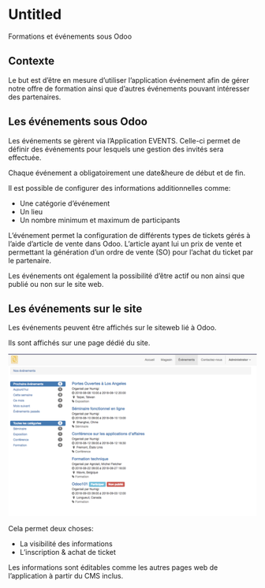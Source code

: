 # Untitled

Formations et événements sous Odoo

## Contexte

Le but est d’être en mesure d’utiliser l’application événement afin de gérer notre offre de formation ainsi que d’autres événements pouvant intéresser des partenaires.

## Les événements sous Odoo

Les événements se gèrent via l’Application EVENTS. Celle-ci permet de définir des événements pour lesquels une gestion des invités sera effectuée.

Chaque événement a obligatoirement une date&heure de début et de fin.

Il est possible de configurer des informations additionnelles comme:

* Une catégorie d’événement
* Un lieu
* Un nombre minimum et maximum de participants

L’événement permet la configuration de différents types de tickets gérés à l’aide d’article de vente dans Odoo. L’article ayant lui un prix de vente et permettant la génération d’un ordre de vente \(SO\) pour l’achat du ticket par le partenaire.

Les événements ont également la possibilité d’être actif ou non ainsi que publié ou non sur le site web.

## Les événements sur le site

Les événements peuvent être affichés sur le siteweb lié à Odoo.

Ils sont affichés sur une page dédié du site.

![](.gitbook/assets/0.png)

Cela permet deux choses:

* La visibilité des informations
* L’inscription & achat de ticket

Les informations sont éditables comme les autres pages web de l’application à partir du CMS inclus.


